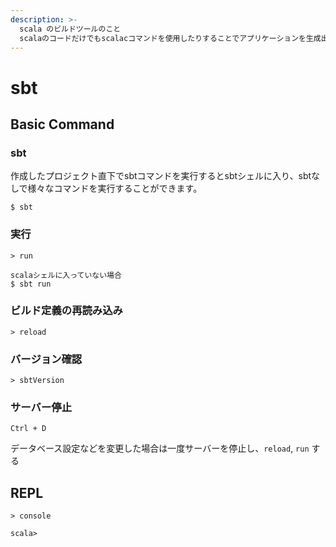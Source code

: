 ```yaml
---
description: >-
  scala のビルドツールのこと
  scalaのコードだけでもscalacコマンドを使用したりすることでアプリケーションを生成出来るが、sbtを使うとモジュールやバージョン管理がしやすい
---
```


# sbt

## Basic Command

### sbt

作成したプロジェクト直下でsbtコマンドを実行するとsbtシェルに入り、sbtなしで様々なコマンドを実行することができます。

```text
$ sbt
```

### 実行

```text
> run

scalaシェルに入っていない場合
$ sbt run
```

### ビルド定義の再読み込み

```text
> reload
```

### バージョン確認

```text
> sbtVersion
```

### サーバー停止

`Ctrl + D`

データベース設定などを変更した場合は一度サーバーを停止し、`reload`, `run` する

## REPL

```text
> console

scala>
```





